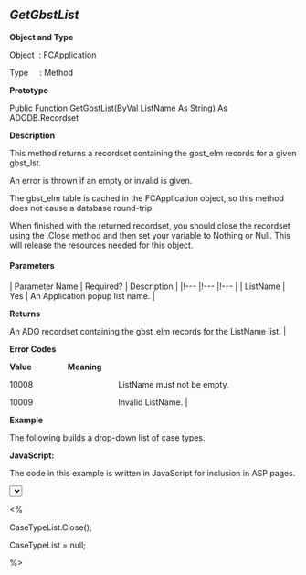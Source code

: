 _GetGbstList_
-------------

**Object and Type**

Object  : FCApplication

Type     : Method

**Prototype**

Public Function GetGbstList(ByVal ListName As String) As ADODB.Recordset

**Description**

This method returns a recordset containing the gbst_elm records for a given gbst_lst.

An error is thrown if an empty or invalid is given.

The gbst_elm table is cached in the FCApplication object, so this method does not cause a database round-trip.

When finished with the returned recordset, you should close the recordset using the .Close method and then set your variable to Nothing or Null. This will release the resources needed for this object.

#### Parameters

| Parameter Name | Required? | Description |
|!--- |!--- |!--- |
| ListName | Yes | An Application popup list name. |

**Returns**

An ADO recordset containing the gbst_elm records for the ListName list. |

**Error Codes**

**Value**                **Meaning**

10008                                      ListName must not be empty.

10009                                      Invalid ListName. |

**Example**

The following builds a drop-down list of case types.

**JavaScript:**

The code in this example is written in JavaScript for inclusion in ASP pages.

<SELECT NAME="CaseType">

<%

var CaseTypeList = FCApp.GetGbstList("Case Type");

while (! CaseTypeList.EOF) { %>

  <option

  <% if (CaseTypeList("state") == 2) { %>

         selected = true <% } %> >

  <%=CaseTypeList("title")%>

  <% CaseTypeList.MoveNext; %>

  </option>

<% } %>

</SELECT>

<%

CaseTypeList.Close();

CaseTypeList = null;

%>